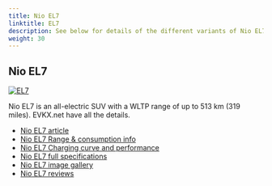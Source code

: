 ```yaml
---
title: Nio EL7
linktitle: EL7
description: See below for details of the different variants of Nio EL7
weight: 30
---
```

## Nio EL7

[![EL7](https://media.evkx.net/multimedia/models/nio/el7/el7/main_1_st.jpg)](/models/nio/el7/el7/)

Nio EL7 is an all-electric SUV with a WLTP range of up to 513 km (319 miles). EVKX.net have all the details. 

- [Nio EL7 article](/models/nio/el7/el7/)
- [Nio EL7 Range & consumption info](/models/nio/el7/el7//rangeandconsumption)
- [Nio EL7 Charging curve and performance](/models/nio/el7/el7//chargingcurve)
- [Nio EL7 full specifications](/models/nio/el7/el7//specifications)
- [Nio EL7 image gallery](/models/nio/el7/el7//gallery)
- [Nio EL7 reviews](/models/nio/el7/el7//reviews)

